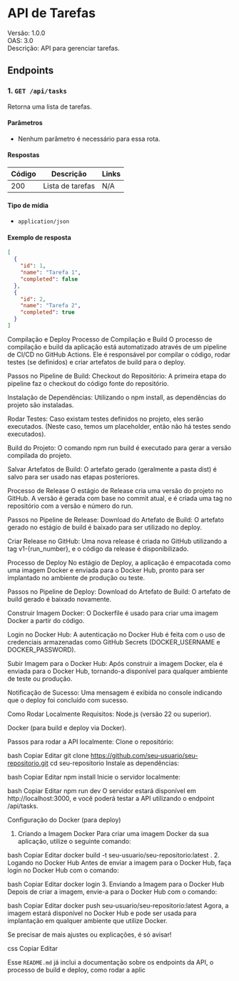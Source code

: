 # API de Tarefas

Versão: 1.0.0  
OAS: 3.0  
Descrição: API para gerenciar tarefas.

## Endpoints

### 1. `GET /api/tasks`
Retorna uma lista de tarefas.

#### Parâmetros
- Nenhum parâmetro é necessário para essa rota.

#### Respostas
| Código | Descrição         | Links |
|--------|-------------------|-------|
| 200    | Lista de tarefas  | N/A   |

#### Tipo de mídia
- `application/json`

#### Exemplo de resposta

```json
[
  {
    "id": 1,
    "name": "Tarefa 1",
    "completed": false
  },
  {
    "id": 2,
    "name": "Tarefa 2",
    "completed": true
  }
]
```
Compilação e Deploy
Processo de Compilação e Build
O processo de compilação e build da aplicação está automatizado através de um pipeline de CI/CD no GitHub Actions. Ele é responsável por compilar o código, rodar testes (se definidos) e criar artefatos de build para o deploy.

Passos no Pipeline de Build:
Checkout do Repositório: A primeira etapa do pipeline faz o checkout do código fonte do repositório.

Instalação de Dependências: Utilizando o npm install, as dependências do projeto são instaladas.

Rodar Testes: Caso existam testes definidos no projeto, eles serão executados. (Neste caso, temos um placeholder, então não há testes sendo executados).

Build do Projeto: O comando npm run build é executado para gerar a versão compilada do projeto.

Salvar Artefatos de Build: O artefato gerado (geralmente a pasta dist) é salvo para ser usado nas etapas posteriores.

Processo de Release
O estágio de Release cria uma versão do projeto no GitHub. A versão é gerada com base no commit atual, e é criada uma tag no repositório com a versão e número do run.

Passos no Pipeline de Release:
Download do Artefato de Build: O artefato gerado no estágio de build é baixado para ser utilizado no deploy.

Criar Release no GitHub: Uma nova release é criada no GitHub utilizando a tag v1-{run_number}, e o código da release é disponibilizado.

Processo de Deploy
No estágio de Deploy, a aplicação é empacotada como uma imagem Docker e enviada para o Docker Hub, pronto para ser implantado no ambiente de produção ou teste.

Passos no Pipeline de Deploy:
Download do Artefato de Build: O artefato de build gerado é baixado novamente.

Construir Imagem Docker: O Dockerfile é usado para criar uma imagem Docker a partir do código.

Login no Docker Hub: A autenticação no Docker Hub é feita com o uso de credenciais armazenadas como GitHub Secrets (DOCKER_USERNAME e DOCKER_PASSWORD).

Subir Imagem para o Docker Hub: Após construir a imagem Docker, ela é enviada para o Docker Hub, tornando-a disponível para qualquer ambiente de teste ou produção.

Notificação de Sucesso: Uma mensagem é exibida no console indicando que o deploy foi concluído com sucesso.

Como Rodar Localmente
Requisitos:
Node.js (versão 22 ou superior).

Docker (para build e deploy via Docker).

Passos para rodar a API localmente:
Clone o repositório:

bash
Copiar
Editar
git clone https://github.com/seu-usuario/seu-repositorio.git
cd seu-repositorio
Instale as dependências:

bash
Copiar
Editar
npm install
Inicie o servidor localmente:

bash
Copiar
Editar
npm run dev
O servidor estará disponível em http://localhost:3000, e você poderá testar a API utilizando o endpoint /api/tasks.

Configuração do Docker (para deploy)
1. Criando a Imagem Docker
Para criar uma imagem Docker da sua aplicação, utilize o seguinte comando:

bash
Copiar
Editar
docker build -t seu-usuario/seu-repositorio:latest .
2. Logando no Docker Hub
Antes de enviar a imagem para o Docker Hub, faça login no Docker Hub com o comando:

bash
Copiar
Editar
docker login
3. Enviando a Imagem para o Docker Hub
Depois de criar a imagem, envie-a para o Docker Hub com o comando:

bash
Copiar
Editar
docker push seu-usuario/seu-repositorio:latest
Agora, a imagem estará disponível no Docker Hub e pode ser usada para implantação em qualquer ambiente que utilize Docker.

Se precisar de mais ajustes ou explicações, é só avisar!

css
Copiar
Editar

Esse `README.md` já inclui a documentação sobre os endpoints da API, o processo de build e deploy, como rodar a aplic